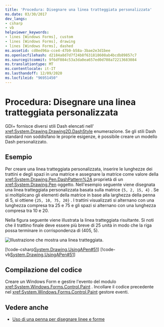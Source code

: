 ```yaml
---
title: 'Procedura: Disegnare una linea tratteggiata personalizzata'
ms.date: 03/30/2017
dev_langs:
- csharp
- vb
helpviewer_keywords:
- lines [Windows Forms], custom
- lines [Windows Forms], drawing
- lines [Windows Forms], dashed
ms.assetid: cd0ed96a-cce4-47b9-b58a-3bae2e3d1bee
ms.openlocfilehash: d2184a8d7d7f24b8f631818608ab4bcdb89857c7
ms.sourcegitcommit: 9f6df084c53a3da0ea657ed0d708a72213683084
ms.translationtype: MT
ms.contentlocale: it-IT
ms.lasthandoff: 12/09/2020
ms.locfileid: "96951450"
---
```

# <a name="how-to-draw-a-custom-dashed-line"></a>Procedura: Disegnare una linea tratteggiata personalizzata
GDI+ fornisce diversi stili Dash elencati nell' <xref:System.Drawing.Drawing2D.DashStyle> enumerazione. Se gli stili Dash standard non soddisfano le proprie esigenze, è possibile creare un modello Dash personalizzato.  
  
## <a name="example"></a>Esempio  
 Per creare una linea tratteggiata personalizzata, inserire le lunghezze dei trattini e degli spazi in una matrice e assegnare la matrice come valore della <xref:System.Drawing.Pen.DashPattern%2A> proprietà di un <xref:System.Drawing.Pen> oggetto. Nell'esempio seguente viene disegnata una linea tratteggiata personalizzata basata sulla matrice `{5, 2, 15, 4}` . Se si moltiplicano gli elementi della matrice in base alla larghezza della penna di 5, si ottiene `{25, 10, 75, 20}` . I trattini visualizzati si alternano con una lunghezza compresa tra 25 e 75 e gli spazi si alternano con una lunghezza compresa tra 10 e 20.  
  
 Nella figura seguente viene illustrata la linea tratteggiata risultante. Si noti che il trattino finale deve essere più breve di 25 unità in modo che la riga possa terminare in corrispondenza di (405, 5).  
  
 ![Illustrazione che mostra una linea tratteggiata.](./media/how-to-draw-a-custom-dashed-line/dashed-line-illustration.gif "pens6")  
  
 [!code-csharp[System.Drawing.UsingAPen#51](~/samples/snippets/csharp/VS_Snippets_Winforms/System.Drawing.UsingAPen/CS/Class1.cs#51)]
 [!code-vb[System.Drawing.UsingAPen#51](~/samples/snippets/visualbasic/VS_Snippets_Winforms/System.Drawing.UsingAPen/VB/Class1.vb#51)]  
  
## <a name="compiling-the-code"></a>Compilazione del codice  
 Creare un Windows Form e gestire l'evento del modulo <xref:System.Windows.Forms.Control.Paint> . Incollare il codice precedente nel <xref:System.Windows.Forms.Control.Paint> gestore eventi.  
  
## <a name="see-also"></a>Vedere anche

- [Uso di una penna per disegnare linee e forme](using-a-pen-to-draw-lines-and-shapes.md)
